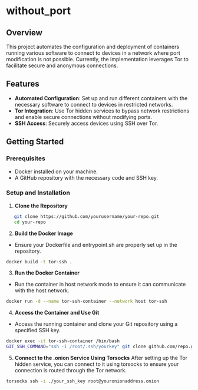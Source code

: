 # without_port

## Overview
This project automates the configuration and deployment of containers running various software to connect to devices in a network where port modification is not possible. Currently, the implementation leverages Tor to facilitate secure and anonymous connections.

## Features
- **Automated Configuration**: Set up and run different containers with the necessary software to connect to devices in restricted networks.
- **Tor Integration**: Use Tor hidden services to bypass network restrictions and enable secure connections without modifying ports.
- **SSH Access**: Securely access devices using SSH over Tor.

## Getting Started

### Prerequisites
- Docker installed on your machine.
- A GitHub repository with the necessary code and SSH key.

### Setup and Installation

1. **Clone the Repository**
```bash
   git clone https://github.com/yourusername/your-repo.git
   cd your-repo
```
2. **Build the Docker Image**
+ Ensure your Dockerfile and entrypoint.sh are properly set up in the repository.
```bash
docker build -t tor-ssh .
```
3. **Run the Docker Container** 
+ Run the container in host network mode to ensure it can communicate with the host network.
```bash
docker run -d --name tor-ssh-container --network host tor-ssh
```
4. **Access the Container and Use Git**
+ Access the running container and clone your Git repository using a specified SSH key.
```bash
docker exec -it tor-ssh-container /bin/bash
GIT_SSH_COMMAND="ssh -i /root/.ssh/yourkey" git clone github.com/repo.git
```

5. **Connect to the .onion Service Using Torsocks**
After setting up the Tor hidden service, you can connect to it using torsocks to ensure your connection is routed through the Tor network.

```bash 
torsocks ssh -i ./your_ssh_key root@youronionaddress.onion
```

